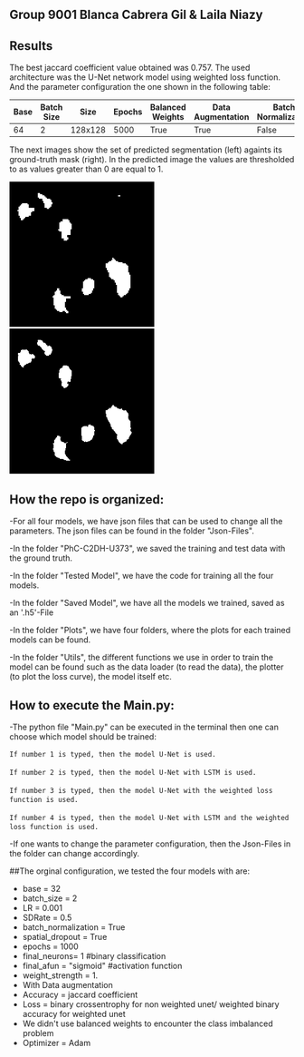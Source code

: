 ## Group 9001 Blanca Cabrera Gil & Laila Niazy

## Results
The best jaccard coefficient value obtained was 0.757. The used architecture was the U-Net network model using weighted loss function. And the parameter configuration the one shown in the following table:

| Base | Batch Size | Size | Epochs | Balanced Weights | Data Augmentation | Batch Normalization | Optimizer |
| ------------- | ------------- | ------------- | ------------- | ------------- | ------------- | ------------- | ------------- |
| 64 | 2 | 128x128 | 5000 | True | True | False| RMSprop|

The next images show the set of predicted segmentation (left) againts its ground-truth mask (right). In the predicted image the values are thresholded to as values greater than 0 are equal to 1.

![](https://github.com/bcabgil/The-Cell-Segmentation-Challenge/blob/master/Gifs/predicted_last.gif)	![](https://github.com/bcabgil/The-Cell-Segmentation-Challenge/blob/master/Gifs/gif_gt_mask_prediction.gif)

## How the repo is organized:

-For all four models, we have json files that can be used to change all the parameters. The json files can be found in the folder "Json-Files".

-In the folder "PhC-C2DH-U373", we saved the training and test data with the ground truth.

-In the folder "Tested Model", we have the code for training all the four models.

-In the folder "Saved Model", we have all the models we trained, saved as an '.h5'-File

-In the folder "Plots", we have four folders, where the plots for each trained models can be found.

-In the folder "Utils", the different functions we use in order to train the model can be found such as the data loader (to read the data), the plotter (to plot the loss curve), the model itself etc.

## How to execute the Main.py:

-The python file "Main.py" can be executed in the terminal then one can choose which model should be trained:

    If number 1 is typed, then the model U-Net is used.
    
    If number 2 is typed, then the model U-Net with LSTM is used.
    
    If number 3 is typed, then the model U-Net with the weighted loss function is used.
    
    If number 4 is typed, then the model U-Net with LSTM and the weighted loss function is used.
    
-If one wants to change the parameter configuration, then the Json-Files in the folder can change accordingly.
    
##The orginal configuration, we tested the four models with are:
- base = 32
- batch_size = 2
- LR = 0.001
- SDRate = 0.5
- batch_normalization = True
- spatial_dropout = True
- epochs = 1000
- final_neurons= 1 #binary classification
- final_afun = "sigmoid" #activation function
- weight_strength = 1.
- With Data augmentation
- Accuracy = jaccard coefficient
- Loss = binary crossentrophy for non weighted unet/ weighted binary accuracy for weighted unet
- We didn't use balanced weights to encounter the class imbalanced problem
- Optimizer = Adam


